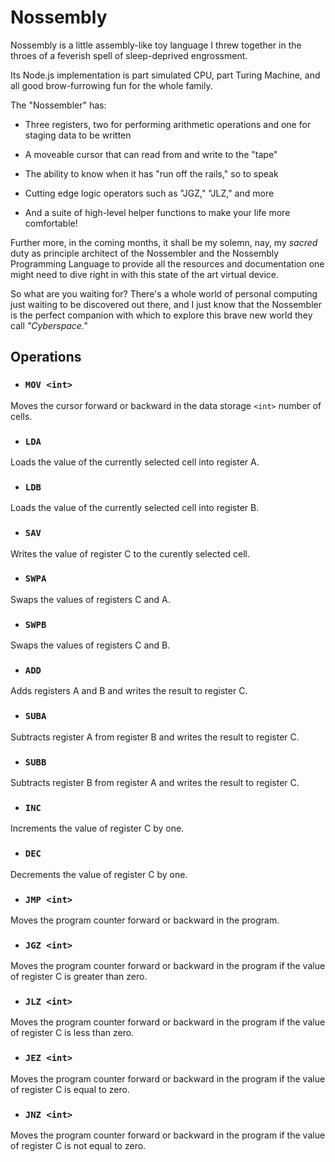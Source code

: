 # Nossembly

Nossembly is a little assembly-like toy language I threw together in the throes of a feverish spell of sleep-deprived engrossment.

Its Node.js implementation is part simulated CPU, part Turing Machine, and all good brow-furrowing fun for the whole family.

The "Nossembler" has:
- Three registers, two for performing arithmetic operations and one for staging data to be written

- A moveable cursor that can read from and write to the "tape"

- The ability to know when it has "run off the rails," so to speak

- Cutting edge logic operators such as "JGZ," "JLZ," and more

- And a suite of high-level helper functions to make your life more comfortable!

Further more, in the coming months, it shall be my solemn, nay, my *sacred* duty as principle architect of the Nossembler and the Nossembly Programming Language to provide all the resources and documentation one might need to dive right in with this state of the art virtual device.

So what are you waiting for? There's a whole world of personal computing just waiting to be discovered out there, and I just know that the Nossembler is the perfect companion with which to explore this brave new world they call *"Cyberspace."*

## Operations
- ### `MOV <int>`
Moves the cursor forward or backward in the data storage `<int>` number of cells.

- ### `LDA`
Loads the value of the currently selected cell into register A.

- ### `LDB`
Loads the value of the currently selected cell into register B.

- ### `SAV`
Writes the value of register C to the curently selected cell.

- ### `SWPA`
Swaps the values of registers C and A.

- ### `SWPB`
Swaps the values of registers C and B.

- ### `ADD`
Adds registers A and B and writes the result to register C.

- ### `SUBA`
Subtracts register A from register B and writes the result to register C.

- ### `SUBB`
Subtracts register B from register A and writes the result to register C.

- ### `INC`
Increments the value of register C by one.

- ### `DEC`
Decrements the value of register C by one.

- ### `JMP <int>`
Moves the program counter forward or backward in the program.

- ### `JGZ <int>`
Moves the program counter forward or backward in the program if the value of register C is greater than zero.

- ### `JLZ <int>`
Moves the program counter forward or backward in the program if the value of register C is less than zero.

- ### `JEZ <int>`
Moves the program counter forward or backward in the program if the value of register C is equal to zero.

- ### `JNZ <int>`
Moves the program counter forward or backward in the program if the value of register C is not equal to zero.
